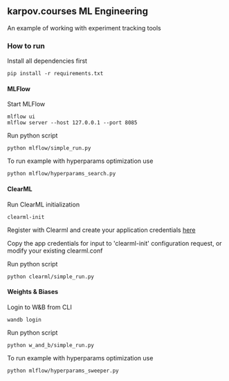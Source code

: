## karpov.courses ML Engineering 

An example of working with experiment tracking tools

### How to run

Install all dependencies first

```
pip install -r requirements.txt
```

#### MLFlow

Start MLFlow
```
mlflow ui
mlflow server --host 127.0.0.1 --port 8085
```

Run python script

```
python mlflow/simple_run.py
```

To run example with hyperparams optimization use

```
python mlflow/hyperparams_search.py
```

#### ClearML

Run ClearML initialization

```commandline
clearml-init
```

Register with Clearml and create your application credentials [here](https://app.clear.ml/settings/workspace-configuration)

Copy the app credentials for input to 'clearml-init' configuration request, or modify your existing clearml.conf

Run python script

```
python clearml/simple_run.py
```

#### Weights & Biases

Login to W&B from CLI

```commandline
wandb login
```

Run python script

```
python w_and_b/simple_run.py
```

To run example with hyperparams optimization use

```
python mlflow/hyperparams_sweeper.py
```